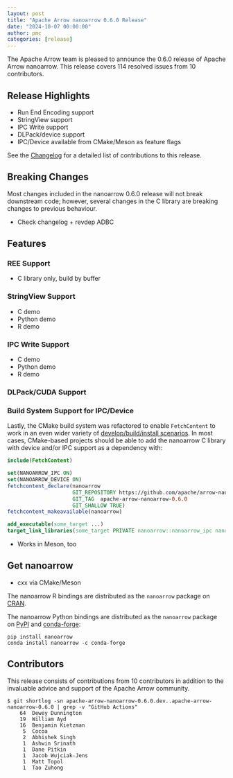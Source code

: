 ```yaml
---
layout: post
title: "Apache Arrow nanoarrow 0.6.0 Release"
date: "2024-10-07 00:00:00"
author: pmc
categories: [release]
---
```

<!--
{% comment %}
Licensed to the Apache Software Foundation (ASF) under one or more
contributor license agreements.  See the NOTICE file distributed with
this work for additional information regarding copyright ownership.
The ASF licenses this file to you under the Apache License, Version 2.0
(the "License"); you may not use this file except in compliance with
the License.  You may obtain a copy of the License at

http://www.apache.org/licenses/LICENSE-2.0

Unless required by applicable law or agreed to in writing, software
distributed under the License is distributed on an "AS IS" BASIS,
WITHOUT WARRANTIES OR CONDITIONS OF ANY KIND, either express or implied.
See the License for the specific language governing permissions and
limitations under the License.
{% endcomment %}
-->

The Apache Arrow team is pleased to announce the 0.6.0 release of
Apache Arrow nanoarrow. This release covers 114 resolved issues from
10 contributors.

## Release Highlights

- Run End Encoding support
- StringView support
- IPC Write support
- DLPack/device support
- IPC/Device available from CMake/Meson as feature flags

See the
[Changelog](https://github.com/apache/arrow-nanoarrow/blob/apache-arrow-nanoarrow-0.6.0/CHANGELOG.md)
for a detailed list of contributions to this release.

## Breaking Changes

Most changes included in the nanoarrow 0.6.0 release will not break downstream
code; however, several changes in the C library are breaking changes to previous
behaviour.

- Check changelog + revdep ADBC

## Features

### REE Support

- C library only, build by buffer

### StringView Support

- C demo
- Python demo
- R demo

### IPC Write Support

- C demo
- Python demo
- R demo

### DLPack/CUDA Support



### Build System Support for IPC/Device

Lastly, the CMake build system was refactored to enable `FetchContent` to
work in an even wider variety of
[develop/build/install scenarios](https://github.com/apache/arrow-nanoarrow/tree/main/examples/cmake-scenarios). In most cases, CMake-based projects should be able
to add the nanoarrow C library with device and/or IPC support as a dependency with:

```cmake
include(FetchContent)

set(NANOARROW_IPC ON)
set(NANOARROW_DEVICE ON)
fetchcontent_declare(nanoarrow
                     GIT_REPOSITORY https://github.com/apache/arrow-nanoarrow.git
                     GIT_TAG  apache-arrow-nanoarrow-0.6.0
                     GIT_SHALLOW TRUE)
fetchcontent_makeavailable(nanoarrow)

add_executable(some_target ...)
target_link_libraries(some_target PRIVATE nanoarrow::nanoarrow_ipc nanoarrow::nanoarrow_device)
```

- Works in Meson, too

## Get nanoarrow

- cxx via CMake/Meson

The nanoarrow R bindings are distributed as the `nanoarrow` package on
[CRAN](https://cran.r-project.org/).

The nanoarrow Python bindings are distributed as the `nanoarrow` package on
[PyPI](https://pypi.org/project/nanoarrow/) and [conda-forge](https://anaconda.org/conda-forge/nanoarrow):

```shell
pip install nanoarrow
conda install nanoarrow -c conda-forge
```

## Contributors

This release consists of contributions from 10 contributors in addition
to the invaluable advice and support of the Apache Arrow community.

```console
$ git shortlog -sn apache-arrow-nanoarrow-0.6.0.dev..apache-arrow-nanoarrow-0.6.0 | grep -v "GitHub Actions"
    64  Dewey Dunnington
    19  William Ayd
    16  Benjamin Kietzman
     5  Cocoa
     2  Abhishek Singh
     1  Ashwin Srinath
     1  Dane Pitkin
     1  Jacob Wujciak-Jens
     1  Matt Topol
     1  Tao Zuhong
```
